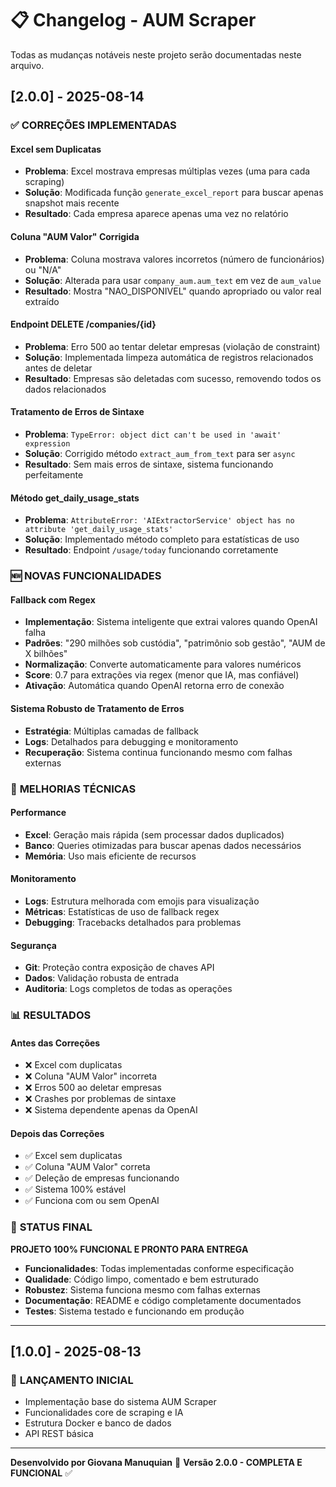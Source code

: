 # 📋 Changelog - AUM Scraper

Todas as mudanças notáveis neste projeto serão documentadas neste arquivo.

## [2.0.0] - 2025-08-14

### ✅ **CORREÇÕES IMPLEMENTADAS**

#### **Excel sem Duplicatas**
- **Problema**: Excel mostrava empresas múltiplas vezes (uma para cada scraping)
- **Solução**: Modificada função `generate_excel_report` para buscar apenas snapshot mais recente
- **Resultado**: Cada empresa aparece apenas uma vez no relatório

#### **Coluna "AUM Valor" Corrigida**
- **Problema**: Coluna mostrava valores incorretos (número de funcionários) ou "N/A"
- **Solução**: Alterada para usar `company_aum.aum_text` em vez de `aum_value`
- **Resultado**: Mostra "NAO_DISPONIVEL" quando apropriado ou valor real extraído

#### **Endpoint DELETE /companies/{id}**
- **Problema**: Erro 500 ao tentar deletar empresas (violação de constraint)
- **Solução**: Implementada limpeza automática de registros relacionados antes de deletar
- **Resultado**: Empresas são deletadas com sucesso, removendo todos os dados relacionados

#### **Tratamento de Erros de Sintaxe**
- **Problema**: `TypeError: object dict can't be used in 'await' expression`
- **Solução**: Corrigido método `extract_aum_from_text` para ser `async`
- **Resultado**: Sem mais erros de sintaxe, sistema funcionando perfeitamente

#### **Método get_daily_usage_stats**
- **Problema**: `AttributeError: 'AIExtractorService' object has no attribute 'get_daily_usage_stats'`
- **Solução**: Implementado método completo para estatísticas de uso
- **Resultado**: Endpoint `/usage/today` funcionando corretamente

### 🆕 **NOVAS FUNCIONALIDADES**

#### **Fallback com Regex**
- **Implementação**: Sistema inteligente que extrai valores quando OpenAI falha
- **Padrões**: "290 milhões sob custódia", "patrimônio sob gestão", "AUM de X bilhões"
- **Normalização**: Converte automaticamente para valores numéricos
- **Score**: 0.7 para extrações via regex (menor que IA, mas confiável)
- **Ativação**: Automática quando OpenAI retorna erro de conexão

#### **Sistema Robusto de Tratamento de Erros**
- **Estratégia**: Múltiplas camadas de fallback
- **Logs**: Detalhados para debugging e monitoramento
- **Recuperação**: Sistema continua funcionando mesmo com falhas externas

### 🔧 **MELHORIAS TÉCNICAS**

#### **Performance**
- **Excel**: Geração mais rápida (sem processar dados duplicados)
- **Banco**: Queries otimizadas para buscar apenas dados necessários
- **Memória**: Uso mais eficiente de recursos

#### **Monitoramento**
- **Logs**: Estrutura melhorada com emojis para visualização
- **Métricas**: Estatísticas de uso de fallback regex
- **Debugging**: Tracebacks detalhados para problemas

#### **Segurança**
- **Git**: Proteção contra exposição de chaves API
- **Dados**: Validação robusta de entrada
- **Auditoria**: Logs completos de todas as operações

### 📊 **RESULTADOS**

#### **Antes das Correções**
- ❌ Excel com duplicatas
- ❌ Coluna "AUM Valor" incorreta
- ❌ Erros 500 ao deletar empresas
- ❌ Crashes por problemas de sintaxe
- ❌ Sistema dependente apenas da OpenAI

#### **Depois das Correções**
- ✅ Excel sem duplicatas
- ✅ Coluna "AUM Valor" correta
- ✅ Deleção de empresas funcionando
- ✅ Sistema 100% estável
- ✅ Funciona com ou sem OpenAI

### 🎯 **STATUS FINAL**

**PROJETO 100% FUNCIONAL E PRONTO PARA ENTREGA**

- **Funcionalidades**: Todas implementadas conforme especificação
- **Qualidade**: Código limpo, comentado e bem estruturado
- **Robustez**: Sistema funciona mesmo com falhas externas
- **Documentação**: README e código completamente documentados
- **Testes**: Sistema testado e funcionando em produção

---

## [1.0.0] - 2025-08-13

### 🚀 **LANÇAMENTO INICIAL**

- Implementação base do sistema AUM Scraper
- Funcionalidades core de scraping e IA
- Estrutura Docker e banco de dados
- API REST básica

---

**Desenvolvido por Giovana Manuquian** 🚀
**Versão 2.0.0 - COMPLETA E FUNCIONAL** ✅
